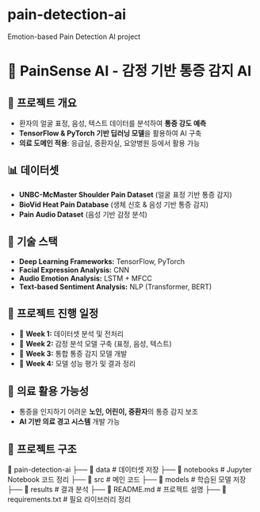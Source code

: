 # pain-detection-ai
Emotion-based Pain Detection AI project

# 🎯 PainSense AI - 감정 기반 통증 감지 AI

## 📌 프로젝트 개요
- 환자의 얼굴 표정, 음성, 텍스트 데이터를 분석하여 **통증 강도 예측**
- **TensorFlow & PyTorch 기반 딥러닝 모델**을 활용하여 AI 구축
- **의료 도메인 적용**: 응급실, 중환자실, 요양병원 등에서 활용 가능

## 📊 데이터셋
- **UNBC-McMaster Shoulder Pain Dataset** (얼굴 표정 기반 통증 감지)
- **BioVid Heat Pain Database** (생체 신호 & 음성 기반 통증 감지)
- **Pain Audio Dataset** (음성 기반 감정 분석)

## 🔧 기술 스택
- **Deep Learning Frameworks:** TensorFlow, PyTorch
- **Facial Expression Analysis:** CNN
- **Audio Emotion Analysis:** LSTM + MFCC
- **Text-based Sentiment Analysis:** NLP (Transformer, BERT)

## 🚀 프로젝트 진행 일정
- 📅 **Week 1:** 데이터셋 분석 및 전처리
- 📅 **Week 2:** 감정 분석 모델 구축 (표정, 음성, 텍스트)
- 📅 **Week 3:** 통합 통증 감지 모델 개발
- 📅 **Week 4:** 모델 성능 평가 및 결과 정리

## 🏥 의료 활용 가능성
- 통증을 인지하기 어려운 **노인, 어린이, 중환자**의 통증 감지 보조
- **AI 기반 의료 경고 시스템** 개발 가능

## 📂 프로젝트 구조
📁 pain-detection-ai 
├── 📁 data # 데이터셋 저장 
├── 📁 notebooks # Jupyter Notebook 코드 정리 
├── 📁 src # 메인 코드 
├── 📁 models # 학습된 모델 저장 
├── 📁 results # 결과 분석 
├── 📄 README.md # 프로젝트 설명 
├── 📄 requirements.txt # 필요 라이브러리 정리
